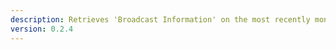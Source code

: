 ```yaml
---
description: Retrieves 'Broadcast Information' on the most recently monitored YouTube broadcast.
version: 0.2.4
---
```

